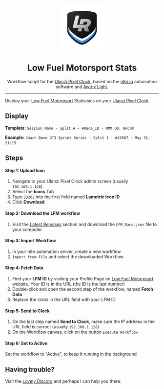 <p align="center">
<img width="150" height="150" alt="Lovely Sim Racing" src="images/lr-logo-small.png">
</p>

<h1 align="center">Low Fuel Motorsport Stats</h1>

<p align="center">
Workflow script for the <a href="https://j76.me/PixelClock">Ulanzi Pixel Clock</a>, based on the <a href="https://n8n.io">n8n.io</a> automation software and <a href="https://blueforcer.github.io/awtrix-light/">Awtrix Light</a>.
</p>
 
---

Display your [Low Fuel Motorpsort](https://lowfuelmotorsport.com) Statistsics on your [Ulanzi Pixel Clock](https://j76.me/PixelClock)

## Display
**Template:** `Session Name - Split # - #Race_ID - MMM DD, HH:mm`

**Example:** `Coach Dave GT3 Sprint Series - Split 1 - #43567 - May 31, 21:15`

## Steps

#### Step 1: Upload Icon
1. Navigate to your Ulanzi Pixel Clock admin screen (usually `192.168.1.128`)
2. Select the **Icons** Tab
3. Type `53202` into the first field named **Lametric Icon ID**
4. Click **Download**

#### Step 2: Download the LFM workflow
1. Visit the [Latest Releases](https://github.com/cdemetriadis/lovely-pixelclock-n8n/releases) section and download the `LFM_Race.json` file to your computer

#### Step 3: Import Workflow
1. In your n8n automation server, create a new workflow
2. `Import from File` and select the downloaded Workflow

#### Step 4: Fetch Data
1. Find your **LFM ID** by visiting your Profile Page on [Low Fuel Motorpsort](https://lowfuelmotorsport.com) website. Your ID is in the URL (the ID is the last number)
2. Double-click and open the second step of the workflow, named **Fetch Data**
3. Replace the `XXXXX` in the URL field with your LFM ID. 

#### Step 5: Send to Clock
1. On the last step named **Send to Clock**, make sure the IP address in the URL field is correct (usually `192.168.1.128`)
2. On the Workflow canvas, click on the button `Execute Workflow`

#### Step 6: Set to Active
Set the workflow to "Active", to keep it running in the background


## Having trouble?
Visit the [Lovely Discord](https://j76.me/LSRDiscord) and perhaps I can help you there.
